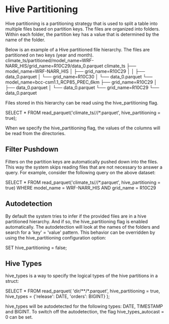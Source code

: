# Hive Partitioning
Hive partitioning is a partitioning strategy that is used to split a table into multiple files based on partition keys. The files are organized into folders. Within each folder, the partition key has a value that is determined by the name of the folder.

Below is an example of a Hive partitioned file hierarchy. The files are partitioned on two keys (year and month).
climate_ts/partitioned/model_name=WRF-NARR_HIS/grid_name=R10C29/data_0.parquet
climate_ts
├── model_name=WRF-NARR_HIS
│    ├── grid_name=R10C29
│    │   ├── data_0.parquet
│    └── grid_name=R10C30
│        └── data_0.parquet
└── model_name=bcc-csm1.1_RCP85_PREC_6km
     ├── grid_name=R10C29
     │   ├── data_0.parquet
     │   └── data_0.parquet
     └── grid_name=R10C29
         └── data_0.parquet

Files stored in this hierarchy can be read using the hive_partitioning flag.

SELECT *
FROM read_parquet('climate_ts/*/*/*.parquet', hive_partitioning = true);

When we specify the hive_partitioning flag, the values of the columns will be read from the directories.

## Filter Pushdown
Filters on the partition keys are automatically pushed down into the files. This way the system skips reading files that are not necessary to answer a query. For example, consider the following query on the above dataset:

SELECT *
FROM read_parquet('climate_ts/*/*/*.parquet', hive_partitioning = true)
WHERE model_name = WRF-NARR_HIS
  AND grid_name = R10C29


## Autodetection
By default the system tries to infer if the provided files are in a hive partitioned hierarchy. And if so, the hive_partitioning flag is enabled automatically. The autodetection will look at the names of the folders and search for a 'key' = 'value' pattern. This behavior can be overridden by using the hive_partitioning configuration option:

SET hive_partitioning = false;

## Hive Types
hive_types is a way to specify the logical types of the hive partitions in a struct:

SELECT *
FROM read_parquet(
    'dir/**/*.parquet',
    hive_partitioning = true,
    hive_types = {'release': DATE, 'orders': BIGINT}
);

hive_types will be autodetected for the following types: DATE, TIMESTAMP and BIGINT. To switch off the autodetection, the flag hive_types_autocast = 0 can be set.